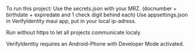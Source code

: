 To run this project:
Use the secrets.json with your MRZ. (docnumber + birthdate + expiredate and 1 check digit behind each)
Use appsettings.json in VerifyIdentity maui app, put in your local ip-adress.

Run without https to let all projects communicate localy.

VerifyIdenttiy requires an Android-Phone with Developer Mode activated.
